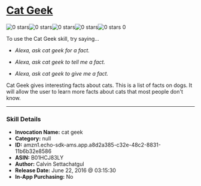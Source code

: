 # [Cat Geek](http://alexa.amazon.com/#skills/amzn1.echo-sdk-ams.app.a8d2a385-c32e-48c2-8831-11b6b32e8586)
![0 stars](../../images/ic_star_border_black_18dp_1x.png)![0 stars](../../images/ic_star_border_black_18dp_1x.png)![0 stars](../../images/ic_star_border_black_18dp_1x.png)![0 stars](../../images/ic_star_border_black_18dp_1x.png)![0 stars](../../images/ic_star_border_black_18dp_1x.png) 0

To use the Cat Geek skill, try saying...

* *Alexa, ask cat geek for a fact.*

* *Alexa, ask cat geek to tell me a fact.*

* *Alexa, ask cat geek to give me a fact.*

Cat Geek gives interesting facts about cats.  This is a list of facts on dogs.  It will allow the user to learn more facts about cats that most people don't know.

***

### Skill Details

* **Invocation Name:** cat geek
* **Category:** null
* **ID:** amzn1.echo-sdk-ams.app.a8d2a385-c32e-48c2-8831-11b6b32e8586
* **ASIN:** B01HCJ83LY
* **Author:** Calvin Settachatgul
* **Release Date:** June 22, 2016 @ 03:15:30
* **In-App Purchasing:** No
